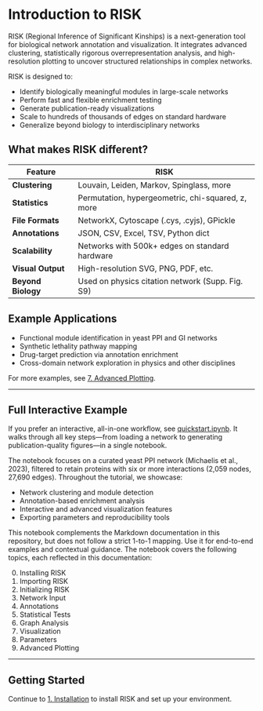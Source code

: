 # Introduction to RISK

RISK (Regional Inference of Significant Kinships) is a next-generation tool for biological network annotation and visualization. It integrates advanced clustering, statistically rigorous overrepresentation analysis, and high-resolution plotting to uncover structured relationships in complex networks.

RISK is designed to:

- Identify biologically meaningful modules in large-scale networks
- Perform fast and flexible enrichment testing
- Generate publication-ready visualizations
- Scale to hundreds of thousands of edges on standard hardware
- Generalize beyond biology to interdisciplinary networks

## What makes RISK different?

| Feature                    | RISK                                      |
|---------------------------|-------------------------------------------|
| **Clustering**            | Louvain, Leiden, Markov, Spinglass, more |
| **Statistics**            | Permutation, hypergeometric, chi-squared, z, more |
| **File Formats**          | NetworkX, Cytoscape (.cys, .cyjs), GPickle |
| **Annotations**           | JSON, CSV, Excel, TSV, Python dict        |
| **Scalability**           | Networks with 500k+ edges on standard hardware |
| **Visual Output**         | High-resolution SVG, PNG, PDF, etc.          |
| **Beyond Biology**        | Used on physics citation network (Supp. Fig. S9) |

## Example Applications

- Functional module identification in yeast PPI and GI networks
- Synthetic lethality pathway mapping
- Drug-target prediction via annotation enrichment
- Cross-domain network exploration in physics and other disciplines

For more examples, see [7. Advanced Plotting](./7_advanced_plotting.md).

---

## Full Interactive Example

If you prefer an interactive, all-in-one workflow, see [quickstart.ipynb](quickstart.html). It walks through all key steps—from loading a network to generating publication-quality figures—in a single notebook.

The notebook focuses on a curated yeast PPI network (Michaelis et al., 2023), filtered to retain proteins with six or more interactions (2,059 nodes, 27,690 edges). Throughout the tutorial, we showcase:

- Network clustering and module detection
- Annotation-based enrichment analysis
- Interactive and advanced visualization features
- Exporting parameters and reproducibility tools

This notebook complements the Markdown documentation in this repository, but does not follow a strict 1-to-1 mapping. Use it for end-to-end examples and contextual guidance. The notebook covers the following topics, each reflected in this documentation:

0. Installing RISK  
1. Importing RISK  
2. Initializing RISK  
3. Network Input  
4. Annotations  
5. Statistical Tests  
6. Graph Analysis  
7. Visualization  
8. Parameters  
9. Advanced Plotting

---

## Getting Started

Continue to [1. Installation](./1_installation.md) to install RISK and set up your environment.
